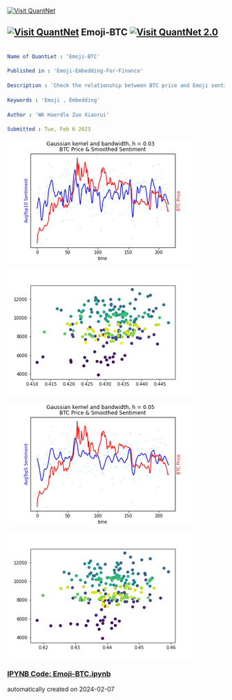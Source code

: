 [<img src="https://github.com/QuantLet/Styleguide-and-FAQ/blob/master/pictures/banner.png" width="1100" alt="Visit QuantNet">](http://quantlet.de/)

## [<img src="https://github.com/QuantLet/Styleguide-and-FAQ/blob/master/pictures/qloqo.png" alt="Visit QuantNet">](http://quantlet.de/) **Emoji-BTC** [<img src="https://github.com/QuantLet/Styleguide-and-FAQ/blob/master/pictures/QN2.png" width="60" alt="Visit QuantNet 2.0">](http://quantlet.de/)

```yaml

Name of QuantLet : 'Emoji-BTC'

Published in : 'Emoji-Embedding-For-Finance' 

Description : 'Check the relationship between BTC price and Emoji sentiment.'

Keywords : 'Emoji , Embedding'

Author : 'WK Haerdle Zuo Xiaorui'

Submitted : Tue, Feb 6 2023
```

![Picture1](top10_plot.png)

![Picture2](top10_scatter.png)

![Picture3](top5_plot.png)

![Picture4](top5_scatter.png)

### [IPYNB Code: Emoji-BTC.ipynb](Emoji-BTC.ipynb)


automatically created on 2024-02-07